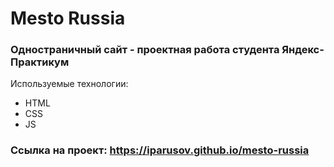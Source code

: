 # Mesto Russia
### Одностраничный сайт - проектная работа студента Яндекс-Практикум
Используемые технологии:  
  - HTML
  - CSS
  - JS
### Ссылка на проект:  https://iparusov.github.io/mesto-russia
